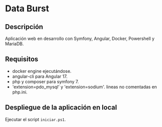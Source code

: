 # Data Burst

## Descripción
Aplicación web en desarrollo con Symfony, Angular, Docker, Powershell y MariaDB.

## Requisitos
- docker engine ejecutándose.
- angular-cli para Angular 17.
- php y composer para symfony 7.
- 'extension=pdo_mysql' y 'extension=sodium'. lineas no comentadas en php.ini.

## Despliegue de la aplicación en local
Ejecutar el script `iniciar.ps1`.
